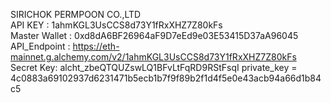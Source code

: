SIRICHOK PERMPOON CO.,LTD    
API KEY : 1ahmKGL3UsCCS8d73Y1fRxXHZ7Z80kFs   
Master Wallet :  0xd8dA6BF26964aF9D7eEd9e03E53415D37aA96045  
API_Endpoint : https://eth-mainnet.g.alchemy.com/v2/1ahmKGL3UsCCS8d73Y1fRxXHZ7Z80kFs 
Secret Key:  alcht_zbeQTQUZswLQ1BFvLtFqRD9RStFsqI
private_key = 4c0883a69102937d6231471b5ecb1b7f9f89b2f1d4f5e0e43acb94a66d1b84c5
